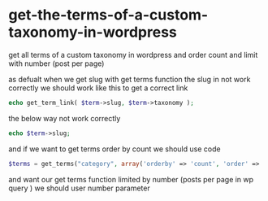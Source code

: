 # get-the-terms-of-a-custom-taxonomy-in-wordpress
get all terms of a custom taxonomy in wordpress and order count and limit with number (post per page)

as defualt when we get slug with get terms function the slug in not work correctly we should work
like this to get a correct link
```php
echo get_term_link( $term->slug, $term->taxonomy );
```
the below way not work correctly 
```php
echo $term->slug;
```
and if we want to get terms order by count we should use code

```php
$terms = get_terms("category", array('orderby' => 'count', 'order' => 'DESC','hide_empty'=>0 , 'number'=> 10));
```
and want our get terms function limited by number (posts per page in wp query ) we should user number parameter



